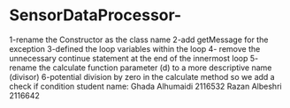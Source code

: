 # SensorDataProcessor-
1-rename the Constructor as the class name
2-add getMessage for the exception
3-defined the loop variables within the loop
4- remove the unnecessary continue statement at the end of the innermost loop
5- rename the calculate function parameter (d) to a more descriptive name (divisor)
6-potential division by zero in the calculate method so we add a check if condition
student name:
Ghada Alhumaidi 2116532
Razan Albeshri 2116642
